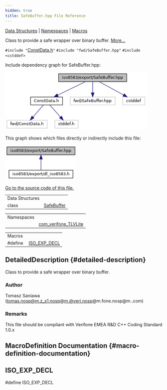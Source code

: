```yaml
---
hidden: true
title: SafeBuffer.hpp File Reference
---
```


[Data Structures](#nested-classes) \| [Namespaces](#namespaces) \| [Macros](#define-members)

Class to provide a safe wrapper over binary buffer. [More\...](#details)

`#include "`<a href="_const_data_8h_source.md">ConstData.h</a>`"`
`#include "fwd/SafeBuffer.hpp"`
`#include <cstddef>`

Include dependency graph for SafeBuffer.hpp:

![](_safe_buffer_8hpp__incl.png)

This graph shows which files directly or indirectly include this file:

![](_safe_buffer_8hpp__dep__incl.png)

<a href="_safe_buffer_8hpp_source.md">Go to the source code of this file.</a>

|  |  |
|----|----|
| Data Structures |  |
| class   | <a href="classcom__verifone___t_l_v_lite_1_1_safe_buffer.md">SafeBuffer</a> |

|  |  |
|----|----|
| Namespaces |  |
|   | <a href="namespacecom__verifone___t_l_v_lite.md">com_verifone_TLVLite</a> |

|          |                                                    |
|----------|----------------------------------------------------|
| Macros   |                                                    |
| #define  | [ISO_EXP_DECL](#afd0131fdb432c83b6a30719f866ef15a) |

## DetailedDescription {#detailed-description}

Class to provide a safe wrapper over binary buffer.

### Author

Tomasz Saniawa (<a href="#">tomas.nosp@m.z_s1.nosp@m.@veri.nosp@m.fone.nosp@m..com</a>)

### Remarks

This file should be compliant with Verifone EMEA R&D C++ Coding
Standard 1.0.x

## MacroDefinition Documentation {#macro-definition-documentation}

## ISO_EXP_DECL <a href="#afd0131fdb432c83b6a30719f866ef15a" id="afd0131fdb432c83b6a30719f866ef15a"></a>

<p>#define ISO_EXP_DECL</p>
